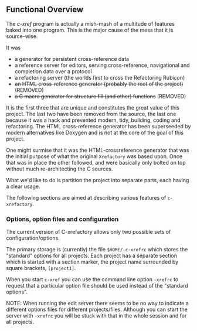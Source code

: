 ## Functional Overview

The _c-xref_ program is actually a mish-mash of a multitude of
features baked into one program. This is the major cause of the mess
that it is source-wise.

It was

- a generator for persistent cross-reference data
- a reference server for editors, serving cross-reference, navigational and completion data over a protocol
- a refactoring server (the worlds first to cross the Refactoring Rubicon)
- ~~an HTML cross-reference generator (probably the root of the project)~~ (REMOVED)
- ~~a C macro generator for structure fill (and other) functions~~ (REMOVED)

It is the first three that are unique and constitutes the great value
of this project. The last two have been removed from the source, the
last one because it was a hack and prevented modern, tidy, building,
coding and refactoring. The HTML cross-reference generator has been
superseeded by modern alternatives like Doxygen and is not at the core
of the goal of this project.

One might surmise that it was the HTML-crossreference generator that
was the initial purpose of what the original `Xrefactory` was based
upon. Once that was in place the other followed, and were basically
only bolted on top without much re-architecting the C sources.

What we'd like to do is partition the project into separate parts,
each having a clear usage.

The following sections are aimed at describing various features of
`c-xrefactory`.

### Options, option files and configuration

The current version of C-xrefactory allows only two possible sets of
configuration/options.

The primary storage is (currently) the file `$HOME/.c-xrefrc`
which stores the "standard" options for all projects. Each project has
a separate section which is started with a section marker, the project
name surrounded by square brackets, `[project1]`.

When you start `c-xref` you can use the command line option `-xrefrc`
to request that a particular option file should be used instead of the
"standard options".

NOTE: When running the edit server there seems to be no way to
indicate a different options files for different
projects/files. Although you can start the server with `-xrefrc` you
will be stuck with that in the whole session and for all projects.
